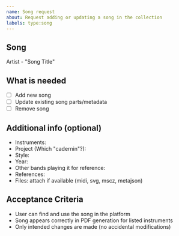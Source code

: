 ```yaml
---
name: Song request
about: Request adding or updating a song in the collection
labels: type:song
---
```


## Song

Artist - "Song Title"

## What is needed

- [ ] Add new song
- [ ] Update existing song parts/metadata
- [ ] Remove song

## Additional info (optional)

- Instruments: 
- Project (Which "cadernin"?): 
- Style: 
- Year: 
- Other bands playing it for reference: 
- References: 
- Files: attach if available (midi, svg, mscz, metajson)

## Acceptance Criteria

- User can find and use the song in the platform
- Song appears correctly in PDF generation for listed instruments
- Only intended changes are made (no accidental modifications)
